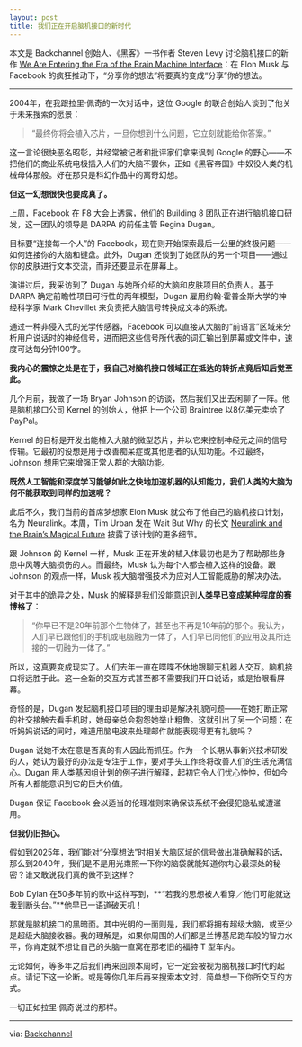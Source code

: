 ```yaml
---
layout: post
title: 我们正在开启脑机接口的新时代
---
```


本文是 Backchannel 创始人、《黑客》一书作者 Steven Levy 讨论脑机接口的新作 [We Are Entering the Era of the Brain Machine Interface](https://backchannel.com/we-are-entering-the-era-of-the-brain-machine-interface-75a3a1a37fd3)：在 Elon Musk 与 Facebook 的疯狂推动下，“分享你的想法”将要真的变成“分享”你的想法。

***

2004年，在我跟拉里·佩奇的一次对话中，这位 Google 的联合创始人谈到了他关于未来搜索的愿景：

> “最终你将会植入芯片，一旦你想到什么问题，它立刻就能给你答案。”

这一言论很快恶名昭彰，并经常被记者和批评家们拿来讽刺 Google 的野心——不把他们的商业系统电极插入人们的大脑不罢休，正如《黑客帝国》中奴役人类的机械母体那般。好在那只是科幻作品中的离奇幻想。

**但这一幻想很快也要成真了。**

上周，Facebook 在 F8 大会上透露，他们的 Building 8 团队正在进行脑机接口研发，这一团队的领导是 DARPA 的前任主管 Regina Dugan。

目标要“连接每一个人”的 Facebook，现在则开始探索最后一公里的终极问题——如何连接你的大脑和键盘。此外，Dugan 还谈到了她团队的另一个项目——通过你的皮肤进行文本交流，而非还要显示在屏幕上。

演讲过后，我采访到了 Dugan 与她所介绍的大脑和皮肤项目的负责人。基于 DARPA 确定前瞻性项目可行性的两年模型，Dugan 雇用约翰·霍普金斯大学的神经科学家 Mark Chevillet 来负责把大脑信号转换成文本的系统。

通过一种非侵入式的光学传感器，Facebook 可以直接从大脑的“前语言”区域来分析用户说话时的神经信号，进而把这些信号所代表的词汇输出到屏幕或文件中，速度可达每分钟100字。

**我内心的震惊之处是在于，我自己对脑机接口领域正在抵达的转折点竟后知后觉至此。**

几个月前，我做了一场 Bryan Johnson 的访谈，然后我们又出去闲聊了一阵。他是脑机接口公司 Kernel 的创始人，他把上一个公司 Braintree 以8亿美元卖给了 PayPal。

Kernel 的目标是开发出能植入大脑的微型芯片，并以它来控制神经元之间的信号传输。它最初的设想是用于改善痴呆症或其他患者的认知功能。不过最终，Johnson 想用它来增强正常人群的大脑功能。

**既然人工智能和深度学习能够如此之快地加速机器的认知能力，我们人类的大脑为何不能获取到同样的加速呢？**

此后不久，我们当前的首席梦想家 Elon Musk 就公布了他自己的脑机接口计划，名为 Neuralink。本周，Tim Urban 发在 Wait But Why 的长文 [Neuralink and the Brain’s Magical Future](http://waitbutwhy.com/2017/04/neuralink.html) 披露了该计划的更多细节。

跟 Johnson 的 Kernel 一样，Musk 正在开发的植入体最初也是为了帮助那些身患中风等大脑损伤的人。而最终，Musk 认为每个人都会植入这样的设备。跟 Johnson 的观点一样，Musk 视大脑增强技术为应对人工智能威胁的解决办法。

对于其中的诡异之处，Musk 的解释是我们没能意识到**人类早已变成某种程度的赛博格了**：

> “你早已不是20年前那个生物体了，甚至也不再是10年前的那个。我认为，人们早已跟他们的手机或电脑融为一体了，人们早已同他们的应用及其所连接的一切融为一体了。”

所以，这真要变成现实了。人们去年一直在喋喋不休地跟聊天机器人交互。脑机接口将远胜于此。这一全新的交互方式甚至都不需要我们开口说话，或是抬眼看屏幕。

奇怪的是，Dugan 发起脑机接口项目的理由却是解决礼貌问题——在她打断正常的社交接触去看手机时，她母亲总会抱怨她举止粗鲁。这就引出了另一个问题：在听妈妈说话的同时，难道用脑电波来处理邮件就能表现得更有礼貌吗？

Dugan 说她不太在意是否真的有人因此而抓狂。作为一个长期从事新兴技术研发的人，她认为最好的办法是专注于工作，要对手头工作终将改善人们的生活充满信心。Dugan 用人类基因组计划的例子进行解释，起初它令人们忧心忡忡，但如今所有人都能意识到它的巨大价值。

Dugan 保证 Facebook 会以适当的伦理准则来确保该系统不会侵犯隐私或遭滥用。

**但我仍旧担心。**

假如到2025年，我们能对“分享想法”时相关大脑区域的信号做出准确解释的话，那么到2040年，我们是不是用光束照一下你的脑袋就能知道你内心最深处的秘密？谁又敢说我们真的做不到这样？

Bob Dylan 在50多年前的歌中这样写到，**“若我的思想被人看穿／他们可能就送我到断头台。”**他早已一语道破天机！

那就是脑机接口的黑暗面。其中光明的一面则是，我们都将拥有超级大脑，或至少是超级大脑接收器。我的理解是，如果你周围的人们都是兰博基尼跑车般的智力水平，你肯定就不想让自己的头脑一直窝在那老旧的福特 T 型车内。

无论如何，等多年之后我们再来回顾本周时，它一定会被视为脑机接口时代的起点。请记下这一论断。或是等你几年后再来搜索本文时，简单想一下你所交互的方式。

一切正如拉里·佩奇说过的那样。

***

via: [Backchannel](https://backchannel.com/we-are-entering-the-era-of-the-brain-machine-interface-75a3a1a37fd3)